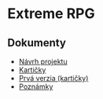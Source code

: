 # Extreme RPG

## Dokumenty
* [Návrh projektu](https://docs.google.com/document/d/13oA0Jz462Lxvix6eYZ6g7Y5tzaKFk5qyM1RuZQ4lzWg/edit)
* [Kartičky](https://docs.google.com/document/d/1MYG6dVuHJqJXwqXyDPn7pPPJjjd6gHm47eYyddY3WEk/edit)
* [Prvá verzia (kartičky)](https://docs.google.com/document/d/15bu7Pax2BCTU01aBB8WwQG9bToNOEcjUJkMhp3f9csA/edit)
* [Poznámky](https://docs.google.com/document/d/1-Psv40VSgnbwtFmYM0dob9aU0lL1mDU0Br91m0FC8Xc/edit)
